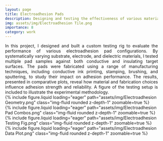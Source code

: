 ```yaml
---
layout: page
title: Electroadhesion Pads
description: Designing and testing the effectiveness of various materials for electroadhesion
img: assets/img/Electroadhesion Tile.png
importance: 8
category: work
---
```


<div style="text-align: justify;">
In this project, I designed and built a custom testing rig to evaluate the performance of various electroadhesion pad configurations. By systematically varying substrate, electrode, and dielectric materials, I tested multiple pad samples against both conductive and insulating target surfaces. The pads were fabricated using a range of manufacturing techniques, including conductive ink printing, stamping, brushing, and sputtering, to study their impact on adhesion performance. The results, presented in comparative plots, reveal how material and fabrication choices influence adhesion strength and reliability. A figure of the testing setup is included to illustrate the experimental methodology.
</div>

<div class="row mt-3">
    <div class="col-sm mt-3 mt-md-0">
        {% include figure.liquid loading="eager" path="assets/img/Electroadhesion Geometry.png" class="img-fluid rounded z-depth-1" zoomable=true %}
    </div>
</div>

<div class="row mt-3">
    <div class="col-sm mt-3 mt-md-0">
        {% include figure.liquid loading="eager" path="assets/img/Electroadhesion Pad Combos.png" class="img-fluid rounded z-depth-1" zoomable=true %}
    </div>
</div>

<div class="row mt-3">
    <div class="col-sm mt-3 mt-md-0">
        {% include figure.liquid loading="eager" path="assets/img/Electroadhesion Testing Fig.png" class="img-fluid rounded z-depth-1" zoomable=true %}
    </div>
</div>

<div class="row mt-3">
    <div class="col-sm mt-3 mt-md-0">
        {% include figure.liquid loading="eager" path="assets/img/Electroadhesion Data Plot.png" class="img-fluid rounded z-depth-1" zoomable=true %}
    </div>
</div>
